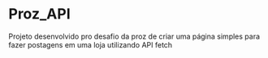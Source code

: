 # Proz_API
Projeto desenvolvido pro desafio da proz de criar uma página simples para fazer postagens em uma loja utilizando API fetch
